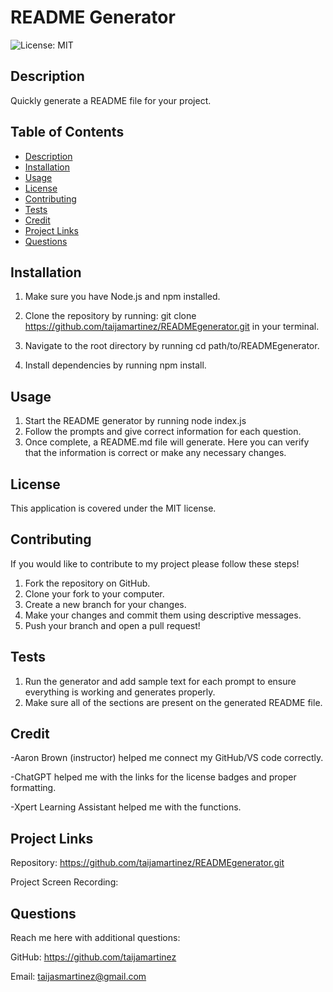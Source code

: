 # README Generator
![License: MIT](https://img.shields.io/badge/License-MIT-yellow.svg)

## Description
Quickly generate a README file for your project.

## Table of Contents
- [Description](#description)
- [Installation](#installation)
- [Usage](#usage)
- [License](#license)
- [Contributing](#contributing)
- [Tests](#tests)
- [Credit](#credit)
- [Project Links](#project-links)
- [Questions](#questions)

## Installation
1. Make sure you have Node.js and npm installed.
2. Clone the repository by running: git clone https://github.com/taijamartinez/READMEgenerator.git in your terminal.

3. Navigate to the root directory by running cd path/to/READMEgenerator.
4. Install dependencies by running npm install.

## Usage
1. Start the README generator by running node index.js
2. Follow the prompts and give correct information for each question.
3. Once complete, a README.md file will generate. Here you can verify that the information is correct or make any necessary changes.

## License
This application is covered under the MIT license.

## Contributing
If you would like to contribute to my project please follow these steps!

1. Fork the repository on GitHub.
2. Clone your fork to your computer.
3. Create a new branch for your changes.
4. Make your changes and commit them using descriptive messages.
5. Push your branch and open a pull request!

## Tests
1. Run the generator and add sample text for each prompt to ensure everything is working and generates properly.
2. Make sure all of the sections are present on the generated README file.

## Credit
-Aaron Brown (instructor) helped me connect my GitHub/VS code correctly.

-ChatGPT helped me with the links for the license badges and proper formatting.

-Xpert Learning Assistant helped me with the functions.

## Project Links
Repository: https://github.com/taijamartinez/READMEgenerator.git

Project Screen Recording: 

## Questions
Reach me here with additional questions:

GitHub: https://github.com/taijamartinez

Email: taijasmartinez@gmail.com